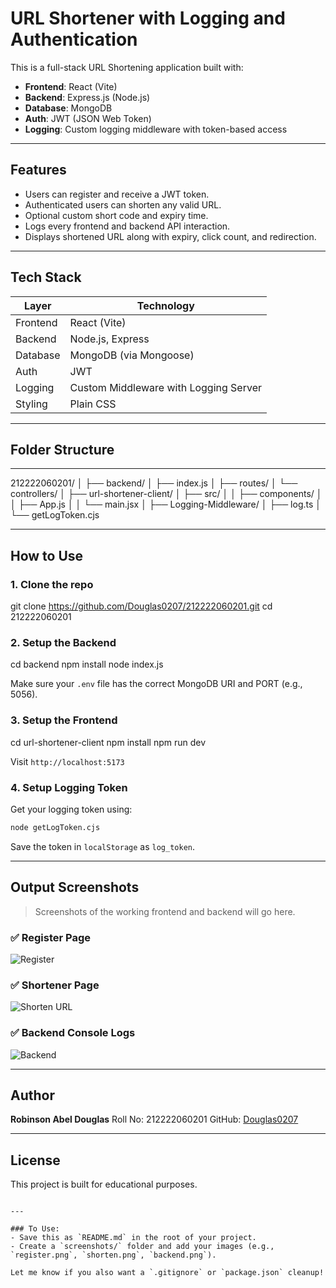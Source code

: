 # URL Shortener with Logging and Authentication

This is a full-stack URL Shortening application built with:

- **Frontend**: React (Vite)
- **Backend**: Express.js (Node.js)
- **Database**: MongoDB
- **Auth**: JWT (JSON Web Token)
- **Logging**: Custom logging middleware with token-based access

---

## Features

- Users can register and receive a JWT token.
- Authenticated users can shorten any valid URL.
- Optional custom short code and expiry time.
- Logs every frontend and backend API interaction.
- Displays shortened URL along with expiry, click count, and redirection.

---

## Tech Stack

| Layer      | Technology     |
|------------|----------------|
| Frontend   | React (Vite)   |
| Backend    | Node.js, Express |
| Database   | MongoDB (via Mongoose) |
| Auth       | JWT            |
| Logging    | Custom Middleware with Logging Server |
| Styling    | Plain CSS      |

---

## Folder Structure

---


212222060201/
│
├── backend/
│   ├── index.js
│   ├── routes/
│   └── controllers/
│
├── url-shortener-client/
│   ├── src/
│   │   ├── components/
│   │   ├── App.js
│   │   └── main.jsx
│
├── Logging-Middleware/
│   ├── log.ts
│   └── getLogToken.cjs


---

## How to Use

### 1. Clone the repo

git clone https://github.com/Douglas0207/212222060201.git
cd 212222060201


### 2. Setup the Backend

cd backend
npm install
node index.js

Make sure your `.env` file has the correct MongoDB URI and PORT (e.g., 5056).

### 3. Setup the Frontend

cd url-shortener-client
npm install
npm run dev

Visit `http://localhost:5173`

### 4. Setup Logging Token

Get your logging token using:

```bash
node getLogToken.cjs
```

Save the token in `localStorage` as `log_token`.

---

## Output Screenshots

> Screenshots of the working frontend and backend will go here.

### ✅ Register Page

![Register](screenshots/register.png)

### ✅ Shortener Page

![Shorten URL](screenshots/shorten.png)

### ✅ Backend Console Logs

![Backend](screenshots/backend.png)

---

## Author

**Robinson Abel Douglas**
Roll No: 212222060201
GitHub: [Douglas0207](https://github.com/Douglas0207)

---

## License

This project is built for educational purposes.

```

---

### To Use:
- Save this as `README.md` in the root of your project.
- Create a `screenshots/` folder and add your images (e.g., `register.png`, `shorten.png`, `backend.png`).

Let me know if you also want a `.gitignore` or `package.json` cleanup!
```
